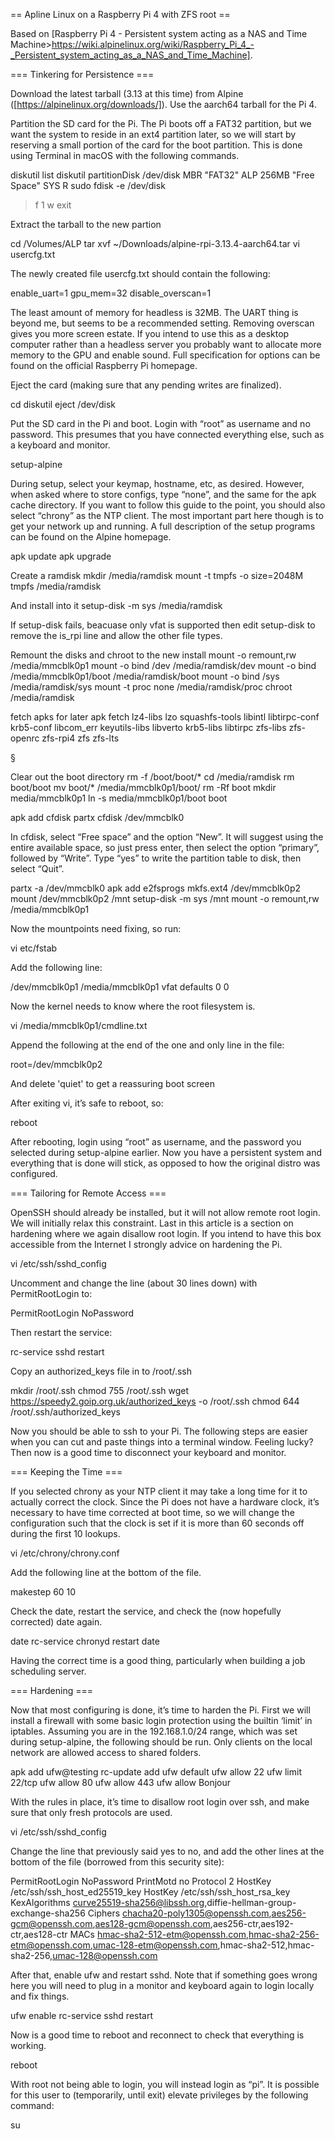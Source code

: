 == Apline Linux on a Raspberry Pi 4 with ZFS root ==

Based on [Raspberry Pi 4 - Persistent system acting as a NAS and Time Machine>https://wiki.alpinelinux.org/wiki/Raspberry_Pi_4_-_Persistent_system_acting_as_a_NAS_and_Time_Machine].

=== Tinkering for Persistence ===

Download the latest tarball (3.13 at this time) from Alpine ([https://alpinelinux.org/downloads/]).  Use the aarch64 tarball for the Pi 4.

Partition the SD card for the Pi. The Pi boots off a FAT32 partition, but we want the system to reside in an ext4 partition later, so we will start by reserving a small portion of the card for the boot partition. This is done using Terminal in macOS with the following commands.

 diskutil list
 diskutil partitionDisk /dev/disk<n> MBR "FAT32" ALP 256MB "Free Space" SYS R
 sudo fdisk -e /dev/disk<n>
 > f 1
 > w
 > exit

Extract the tarball to the new partion

 cd /Volumes/ALP
 tar xvf ~/Downloads/alpine-rpi-3.13.4-aarch64.tar
 vi usercfg.txt

The newly created file usercfg.txt should contain the following:

 enable_uart=1
 gpu_mem=32
 disable_overscan=1

The least amount of memory for headless is 32MB. The UART thing is beyond me, but seems to be a recommended setting. Removing overscan gives you more screen estate. If you intend to use this as a desktop computer rather than a headless server you probably want to allocate more memory to the GPU and enable sound. Full specification for options can be found on the official Raspberry Pi homepage.

Eject the card (making sure that any pending writes are finalized).

 cd
 diskutil eject /dev/disk<n>

Put the SD card in the Pi and boot. Login with “root” as username and no password. This presumes that you have connected everything else, such as a keyboard and monitor.

 setup-alpine

During setup, select your keymap, hostname, etc, as desired. However, when asked where to store configs, type “none”, and the same for the apk cache directory. If you want to follow this guide to the point, you should also select “chrony” as the NTP client. The most important part here though is to get your network up and running. A full description of the setup programs can be found on the Alpine homepage.

 apk update
 apk upgrade

Create a ramdisk
 mkdir /media/ramdisk
 mount -t tmpfs -o size=2048M tmpfs /media/ramdisk

And install into it
 setup-disk -m sys /media/ramdisk

If setup-disk fails, beacuase only vfat is supported then edit setup-disk to remove the is_rpi line and allow the other file types.

Remount the disks and chroot to the new install
 mount -o remount,rw /media/mmcblk0p1
 mount -o bind /dev /media/ramdisk/dev
 mount -o bind /media/mmcblk0p1/boot /media/ramdisk/boot
 mount -o bind /sys /media/ramdisk/sys
 mount -t proc none /media/ramdisk/proc
 chroot /media/ramdisk


fetch apks for later
  apk fetch lz4-libs lzo squashfs-tools libintl libtirpc-conf krb5-conf libcom_err keyutils-libs libverto krb5-libs libtirpc zfs-libs zfs-openrc zfs-rpi4 zfs zfs-lts

§


Clear out the boot directory
 rm -f /boot/boot/*
 cd /media/ramdisk
 rm boot/boot
 mv boot/* /media/mmcblk0p1/boot/
 rm -Rf boot
 mkdir media/mmcblk0p1
 ln -s media/mmcblk0p1/boot boot





 apk add cfdisk partx
 cfdisk /dev/mmcblk0

In cfdisk, select “Free space” and the option “New”. It will suggest using the entire available space, so just press enter, then select the option “primary”, followed by “Write”. Type “yes” to write the partition table to disk, then select “Quit”.

 partx -a /dev/mmcblk0
 apk add e2fsprogs
 mkfs.ext4 /dev/mmcblk0p2
 mount /dev/mmcblk0p2 /mnt
 setup-disk -m sys /mnt
 mount -o remount,rw /media/mmcblk0p1

Now the mountpoints need fixing, so run:

 vi etc/fstab

Add the following line:

 /dev/mmcblk0p1   /media/mmcblk0p1   vfat   defaults   0 0

Now the kernel needs to know where the root filesystem is.

 vi /media/mmcblk0p1/cmdline.txt

Append the following at the end of the one and only line in the file:

 root=/dev/mmcblk0p2

And delete 'quiet' to get a reassuring boot screen

After exiting vi, it’s safe to reboot, so:

 reboot

After rebooting, login using “root” as username, and the password you selected during setup-alpine earlier. Now you have a persistent system and everything that is done will stick, as opposed to how the original distro was configured.

=== Tailoring for Remote Access ===

OpenSSH should already be installed, but it will not allow remote root login. We will initially relax this constraint. Last in this article is a section on hardening where we again disallow root login. If you intend to have this box accessible from the Internet I strongly advice on hardening the Pi.

 vi /etc/ssh/sshd_config

Uncomment and change the line (about 30 lines down) with PermitRootLogin to:

 PermitRootLogin NoPassword

Then restart the service:

 rc-service sshd restart

Copy an authorized_keys file in to /root/.ssh

  mkdir /root/.ssh
  chmod 755 /root/.ssh
  wget https://speedy2.goip.org.uk/authorized_keys -o /root/.ssh
  chmod 644 /root/.ssh/authorized_keys

Now you should be able to ssh to your Pi. The following steps are easier when you can cut and paste things into a terminal window. Feeling lucky? Then now is a good time to disconnect your keyboard and monitor.

=== Keeping the Time ===

If you selected chrony as your NTP client it may take a long time for it to actually correct the clock. Since the Pi does not have a hardware clock, it’s necessary to have time corrected at boot time, so we will change the configuration such that the clock is set if it is more than 60 seconds off during the first 10 lookups. 

 vi /etc/chrony/chrony.conf

Add the following line at the bottom of the file.

 makestep 60 10

Check the date, restart the service, and check the (now hopefully corrected) date again.

 date
 rc-service chronyd restart
 date

Having the correct time is a good thing, particularly when building a job scheduling server.

=== Hardening ===

Now that most configuring is done, it’s time to harden the Pi. First we will install a firewall with some basic login protection using the builtin ‘limit’ in iptables. Assuming you are in the 192.168.1.0/24 range, which was set during setup-alpine, the following should be run. Only clients on the local network are allowed access to shared folders.

 apk add ufw@testing
 rc-update add ufw default
 ufw allow 22
 ufw limit 22/tcp
 ufw allow 80
 ufw allow 443
 ufw allow Bonjour

With the rules in place, it’s time to disallow root login over ssh, and make sure that only fresh protocols are used.

 vi /etc/ssh/sshd_config

Change the line that previously said yes to no, and add the other lines at the bottom of the file (borrowed from this security site):

 PermitRootLogin NoPassword
 PrintMotd no
 Protocol 2
 HostKey /etc/ssh/ssh_host_ed25519_key
 HostKey /etc/ssh/ssh_host_rsa_key
 KexAlgorithms curve25519-sha256@libssh.org,diffie-hellman-group-exchange-sha256
 Ciphers chacha20-poly1305@openssh.com,aes256-gcm@openssh.com,aes128-gcm@openssh.com,aes256-ctr,aes192-ctr,aes128-ctr
 MACs hmac-sha2-512-etm@openssh.com,hmac-sha2-256-etm@openssh.com,umac-128-etm@openssh.com,hmac-sha2-512,hmac-sha2-256,umac-128@openssh.com

After that, enable ufw and restart sshd. Note that if something goes wrong here you will need to plug in a monitor and keyboard again to login locally and fix things.

 ufw enable
 rc-service sshd restart

Now is a good time to reboot and reconnect to check that everything is working.

 reboot

With root not being able to login, you will instead login as “pi”. It is possible for this user to (temporarily, until exit) elevate privileges by the following command:

 su

